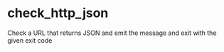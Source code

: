 # check_http_json
Check a URL that returns JSON and emit the message and exit with the given exit code
